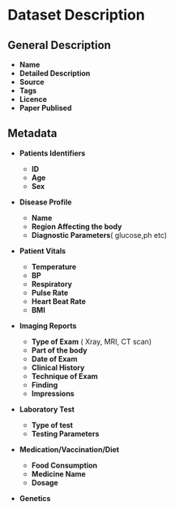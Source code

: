 # Dataset Description

## General Description

* **Name**
* **Detailed Description** 
* **Source**
* **Tags**
* **Licence**
* **Paper Publised**

## Metadata

* **Patients Identifiers**
  * **ID**
  * **Age**
  * **Sex**

* **Disease Profile**
  * **Name**
  * **Region Affecting the body**
  * **Diagnostic Parameters**( glucose,ph etc)


* **Patient Vitals**
  * **Temperature**
  * **BP**
  * **Respiratory**
  * **Pulse Rate**
  * **Heart Beat Rate**
  * **BMI**

* **Imaging Reports**
  * **Type of Exam** ( Xray, MRI, CT scan)
  * **Part of the body**
  * **Date of Exam**
  * **Clinical History**
  * **Technique of Exam**
  * **Finding**
  * **Impressions**

* **Laboratory Test** 
  * **Type of test**
  * **Testing Parameters** 

* **Medication/Vaccination/Diet**
  * **Food Consumption**
  * **Medicine Name**
  * **Dosage**

* **Genetics**
